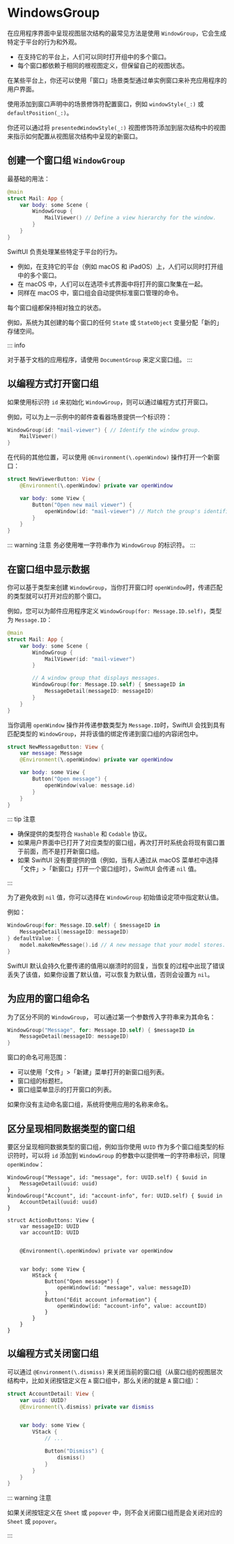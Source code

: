 # WindowsGroup <Badge type="tip" text="macOS" />

在应用程序界面中呈现视图层次结构的最常见方法是使用 `WindowGroup`，它会生成特定于平台的行为和外观。

- 在支持它的平台上，人们可以同时打开组中的多个窗口。
- 每个窗口都依赖于相同的根视图定义，但保留自己的视图状态。

在某些平台上，你还可以使用「窗口」场景类型通过单实例窗口来补充应用程序的用户界面。

使用添加到窗口声明中的场景修饰符配置窗口，例如 `windowStyle(_:)` 或 `defaultPosition(_:)`。

你还可以通过将 `presentedWindowStyle(_:)` 视图修饰符添加到层次结构中的视图来指示如何配置从视图层次结构中呈现的新窗口。


## 创建一个窗口组 `WindowGroup`

最基础的用法：

```swift
@main
struct Mail: App {
    var body: some Scene {
        WindowGroup {
            MailViewer() // Define a view hierarchy for the window.
        }
    }
}
```
SwiftUI 负责处理某些特定于平台的行为。

- 例如，在支持它的平台（例如 macOS 和 iPadOS）上，人们可以同时打开组中的多个窗口。
- 在 macOS 中，人们可以在选项卡式界面中将打开的窗口聚集在一起。
- 同样在 macOS 中，窗口组会自动提供标准窗口管理的命令。

每个窗口组都保持相对独立的状态。

例如，系统为其创建的每个窗口的任何 `State` 或 `StateObject` 变量分配「新的」存储空间。

::: info

对于基于文档的应用程序，请使用 `DocumentGroup` 来定义窗口组。
:::


## 以编程方式打开窗口组

如果使用标识符 `id` 来初始化 `WindowGroup`，则可以通过编程方式打开窗口。

例如，可以为上一示例中的邮件查看器场景提供一个标识符：

```swift
WindowGroup(id: "mail-viewer") { // Identify the window group.
    MailViewer()
}
```

在代码的其他位置，可以使用 `@Environment(\.openWindow)` 操作打开一个新窗口：

```swift
struct NewViewerButton: View {
    @Environment(\.openWindow) private var openWindow

    var body: some View {
        Button("Open new mail viewer") {
            openWindow(id: "mail-viewer") // Match the group's identifier.
        }
    }
}
```

::: warning 注意
务必使用唯一字符串作为 `WindowGroup` 的标识符。
:::

## 在窗口组中显示数据

你可以基于类型来创建 `WindowGroup`，当你打开窗口时 `openWindow`时，传递匹配的类型就可以打开对应的那个窗口。

例如，您可以为邮件应用程序定义 `WindowGroup(for: Message.ID.self)`，类型为 `Message.ID`：

```swift
@main
struct Mail: App {
    var body: some Scene {
        WindowGroup {
            MailViewer(id: "mail-viewer")
        }

        // A window group that displays messages.
        WindowGroup(for: Message.ID.self) { $messageID in
            MessageDetail(messageID: messageID)
        }
    }
}
```

当你调用 `openWindow` 操作并传递参数类型为 `Message.ID`时，SwiftUI 会找到具有匹配类型的 `WindowGroup`，并将该值的绑定传递到窗口组的内容闭包中。

```swift
struct NewMessageButton: View {
    var message: Message
    @Environment(\.openWindow) private var openWindow

    var body: some View {
        Button("Open message") {
            openWindow(value: message.id)
        }
    }
}
```
::: tip 注意
- 确保提供的类型符合 `Hashable` 和 `Codable` 协议。
- 如果用户界面中已打开了对应类型的窗口组，再次打开时系统会将现有窗口置于前面，而不是打开新窗口组。
- 如果 SwiftUI 没有要提供的值（例如，当有人通过从 macOS 菜单栏中选择「文件」>「新窗口」打开一个窗口组时），SwiftUI 会传递 `nil` 值。

:::

为了避免收到 `nil` 值，你可以选择在 `WindowGroup` 初始值设定项中指定默认值。

例如：

```swift
WindowGroup(for: Message.ID.self) { $messageID in
    MessageDetail(messageID: messageID)
} defaultValue: {
    model.makeNewMessage().id // A new message that your model stores.
}
```

SwiftUI 默认会持久化要传递的值用以崩溃时的回复，当恢复的过程中出现了错误丢失了该值，如果你设置了默认值，可以恢复为默认值，否则会设置为 `nil`。

## 为应用的窗口组命名

为了区分不同的 `WindowGroup`， 可以通过第一个参数传入字符串来为其命名：

```swift
WindowGroup("Message", for: Message.ID.self) { $messageID in
    MessageDetail(messageID: messageID)
}
```

窗口的命名可用范围：

- 可以使用「文件」>「新建」菜单打开的新窗口组列表。
- 窗口组的标题栏。
- 窗口组菜单显示的打开窗口的列表。

如果你没有主动命名窗口组，系统将使用应用的名称来命名。

## 区分呈现相同数据类型的窗口组

要区分呈现相同数据类型的窗口组，例如当你使用 `UUID` 作为多个窗口组类型的标识符时，可以将 `id` 添加到 `WindowGroup` 的参数中以提供唯一的字符串标识，同理 `openWindow`：

```swift{1,4}
WindowGroup("Message", id: "message", for: UUID.self) { $uuid in
    MessageDetail(uuid: uuid)
}
WindowGroup("Account", id: "account-info", for: UUID.self) { $uuid in
    AccountDetail(uuid: uuid)
}

struct ActionButtons: View {
    var messageID: UUID
    var accountID: UUID


    @Environment(\.openWindow) private var openWindow


    var body: some View {
        HStack {
            Button("Open message") {
                openWindow(id: "message", value: messageID)
            }
            Button("Edit account information") {
                openWindow(id: "account-info", value: accountID)
            }
        }
    }
}
```

## 以编程方式关闭窗口组

可以通过 `@Environment(\.dismiss)` 来关闭当前的窗口组（从窗口组的视图层次结构中，比如关闭按钮定义在 `A` 窗口组中，那么关闭的就是 `A` 窗口组）：

```swift
struct AccountDetail: View {
    var uuid: UUID?
    @Environment(\.dismiss) private var dismiss


    var body: some View {
        VStack {
            // ...

            Button("Dismiss") {
                dismiss()
            }
        }
    }
}
```

::: warning 注意

如果关闭按钮定义在 `Sheet` 或 `popover` 中，则不会关闭窗口组而是会关闭对应的 `Sheet` 或 `popover`。

:::